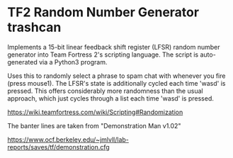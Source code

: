 # TF2 Random Number Generator trashcan
Implements a 15-bit linear feedback shift register (LFSR) random number generator into Team Fortress 2's scripting language. The script is auto-generated via a Python3 program.

Uses this to randomly select a phrase to spam chat with whenever you fire (press mouse1). The LFSR's state is additionally cycled each time 'wasd' is pressed. This offers considerably more randomness than the usual approach, which just cycles through a list each time 'wasd' is pressed.

https://wiki.teamfortress.com/wiki/Scripting#Randomization

The banter lines are taken from "Demonstration Man v1.02"

https://www.ocf.berkeley.edu/~jmlvll/lab-reports/saves/tf/demonstration.cfg
